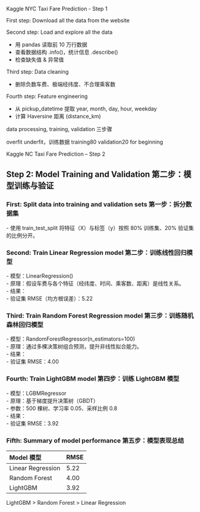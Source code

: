 Kaggle NYC Taxi Fare Prediction \- Step 1

First step: Download all the data from the website

Second step: Load and explore all the data

* 用 pandas 读取前 10 万行数据  
* 查看数据结构 .info()，统计信息 .describe()  
* 检查缺失值 & 异常值

Third step: Data cleaning

* 删除负数车费、极端经纬度、不合理乘客数

Fourth step: Feature engineering

* 从 pickup\_datetime 提取 year, month, day, hour, weekday  
* 计算 Haversine 距离 (distance\_km)

data processing, training, validation 三步骤

overfit underfit，训练数据  training80 validation20 for beginning

Kaggle NC Taxi Fare Prediction – Step 2

## Step 2: Model Training and Validation 第二步：模型训练与验证

### First: Split data into training and validation sets 第一步：拆分数据集

\- 使用 train\_test\_split 将特征（X）与标签（y）按照 80% 训练集、20% 验证集 的比例分开。

### Second: Train Linear Regression model 第二步：训练线性回归模型

\- 模型：LinearRegression()  
\- 原理：假设车费与各个特征（经纬度、时间、乘客数、距离）是线性关系。  
\- 结果：  
  \- 验证集 RMSE（均方根误差）：5.22

### Third: Train Random Forest Regression model 第三步：训练随机森林回归模型

\- 模型：RandomForestRegressor(n\_estimators=100)  
\- 原理：通过多棵决策树组合预测，提升非线性拟合能力。  
\- 结果：  
  \- 验证集 RMSE：4.00

### Fourth: Train LightGBM model 第四步：训练 LightGBM 模型

\- 模型：LGBMRegressor  
\- 原理：基于梯度提升决策树（GBDT）  
\- 参数：500 棵树、学习率 0.05、采样比例 0.8  
\- 结果：  
  \- 验证集 RMSE：3.92

### Fifth: Summary of model performance 第五步：模型表现总结

| Model 模型 | RMSE |
| :---- | :---- |
| Linear Regression | 5.22 |
| Random Forest | 4.00 |
| LightGBM | 3.92 |

LightGBM \> Random Forest \> Linear Regression

